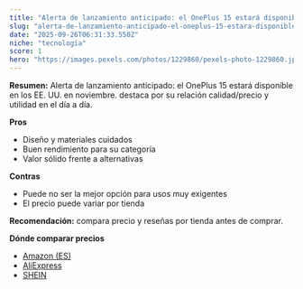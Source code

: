 ```yaml
---
title: "Alerta de lanzamiento anticipado: el OnePlus 15 estará disponible en los EE. UU. en noviembre."
slug: "alerta-de-lanzamiento-anticipado-el-oneplus-15-estara-disponible-en-los-ee-uu-en"
date: "2025-09-26T06:31:33.550Z"
niche: "tecnologia"
score: 1
hero: "https://images.pexels.com/photos/1229860/pexels-photo-1229860.jpeg?auto=compress&cs=tinysrgb&fit=crop&h=627&w=1200&auto=compress&cs=tinysrgb&w=1200&h=675&fit=crop"
---
```


**Resumen:** Alerta de lanzamiento anticipado: el OnePlus 15 estará disponible en los EE. UU. en noviembre. destaca por su relación calidad/precio y utilidad en el día a día.

**Pros**
- Diseño y materiales cuidados
- Buen rendimiento para su categoría
- Valor sólido frente a alternativas

**Contras**
- Puede no ser la mejor opción para usos muy exigentes
- El precio puede variar por tienda

**Recomendación:** compara precio y reseñas por tienda antes de comprar.

**Dónde comparar precios**
- [Amazon (ES)](https://www.amazon.es/s?k=Alerta%20de%20lanzamiento%20anticipado%3A%20el%20OnePlus%2015%20estar%C3%A1%20disponible%20en%20los%20EE.%20UU.%20en%20noviembre.&tag=teknovashop25-21)
- [AliExpress](https://www.aliexpress.com/wholesale?SearchText=Alerta%20de%20lanzamiento%20anticipado%3A%20el%20OnePlus%2015%20estar%C3%A1%20disponible%20en%20los%20EE.%20UU.%20en%20noviembre.)
- [SHEIN](https://www.shein.com/pdsearch/Alerta%20de%20lanzamiento%20anticipado%3A%20el%20OnePlus%2015%20estar%C3%A1%20disponible%20en%20los%20EE.%20UU.%20en%20noviembre.)